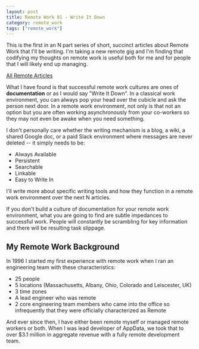 ```yaml
---
layout: post
title: Remote Work 01 - Write It Down
category: remote_work
tags: ["remote_work"]
---
```

This is the first in an N part series of short, succinct articles about Remote Work that I'll be writing.  I'm taking a new remote gig and I'm finding that codifying my thoughts on remote work is useful both for me and for people that I will likely end up managing.

[All Remote Articles](https://fuzzyblog.io/blog/category.html#remote-work)

What I have found is that successful remote work cultures are ones of **documentation** or as I would say "Write It Down".  In a classical work environment, you can always pop your head over the cubicle and ask the person next door.  In a remote work environment, not only is that not an option but you are often working asynchronously from your co-workers so they may not even be awake when you need something.  

I don't personally care whether the writing mechanism is a blog, a wiki, a shared Google doc, or a paid Slack environment where messages are never deleted -- it simply needs to be:

* Always Available
* Persistent
* Searchable
* Linkable 
* Easy to Write In

I'll write more about specific writing tools and how they function in a remote work environment over the next N articles.

If you don't build a culture of documentation for your remote work environment, what you are going to find are subtle impedances to successful work.  People will constantly be scrambling for key information and there will be resulting task slippage.  

## My Remote Work Background

In 1996 I started my first experience with remote work when I ran an engineering team with these characteristics:

* 25 people
* 5 locations (Massachusetts, Albany, Ohio, Colorado and Leiscester, UK)
* 3 time zones
* A lead engineer who was remote
* 2 core engineering team members who came into the office so infrequently that they were officially characterized as Remote

And ever since then, I have either been remote myself or managed remote workers or both.  When I was lead developer of AppData, we took that to over $3.1 million in aggregate revenue with a fully remote development team.